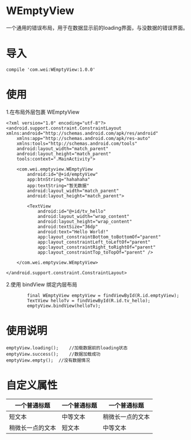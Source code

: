 # WEmptyView
一个通用的错误布局，用于在数据显示前的loading界面，与没数据的错误界面。

# 导入  
```
compile 'com.wei:WEmptyView:1.0.0'
```

# 使用   
1.在布局外层包裹 WEmptyView
```
<?xml version="1.0" encoding="utf-8"?>
<android.support.constraint.ConstraintLayout xmlns:android="http://schemas.android.com/apk/res/android"
    xmlns:app="http://schemas.android.com/apk/res-auto"
    xmlns:tools="http://schemas.android.com/tools"
    android:layout_width="match_parent"
    android:layout_height="match_parent"
    tools:context=".MainActivity">

    <com.wei.emptyview.WEmptyView
        android:id="@+id/emptyView"
        app:btnString="hahahaha"
        app:textString="暂无数据"
        android:layout_width="match_parent"
        android:layout_height="match_parent">

        <TextView
            android:id="@+id/tv_hello"
            android:layout_width="wrap_content"
            android:layout_height="wrap_content"
            android:textSize="36dp"
            android:text="Hello World!"
            app:layout_constraintBottom_toBottomOf="parent"
            app:layout_constraintLeft_toLeftOf="parent"
            app:layout_constraintRight_toRightOf="parent"
            app:layout_constraintTop_toTopOf="parent" />

    </com.wei.emptyview.WEmptyView>

</android.support.constraint.ConstraintLayout>
```

2.使用 bindView 绑定内层布局
```
        final WEmptyView emptyView = findViewById(R.id.emptyView);
        TextView helloTv = findViewById(R.id.tv_hello);
        emptyView.bindView(helloTv);
```
# 使用说明
```
emptyView.loading();    //加载数据前的loading状态
emptyView.success();    //数据加载成功
emptyView.empty();  //没有数据情况
```

# 自定义属性
| 一个普通标题 | 一个普通标题 | 一个普通标题 |
| ------ | ------ | ------ |
| 短文本 | 中等文本 | 稍微长一点的文本 |
| 稍微长一点的文本 | 短文本 | 中等文本 |


